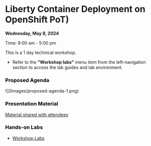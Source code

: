 # Liberty Container Deployment on OpenShift PoT)

<!--
![](images/bcbs-sc.png)
-->

**Wednesday, May 8, 2024** 

Time: 9:00 am - 5:00 pm 

This is a 1 day technical workshop.  
  
  - Refer to the **"Workshop labs"** menu item from the left-navigation section to access the lab guides and lab environment. 
  

  
<h3 style="color:black">Proposed Agenda</h3>
![](images/proposed-agenda-1.png)



<h3 style="color:black">Presentation Material</h3>

[Material shared with attendees](https://ibm.box.com/v/Liberty-containers-POT-share)


<h3 style="color:black">Hands-on Labs</h3>


  - [Workshop Labs](./day1.md)  
  
  
<!-- 
  - [How to access the lab environment](./lab-env.md) 
-->


